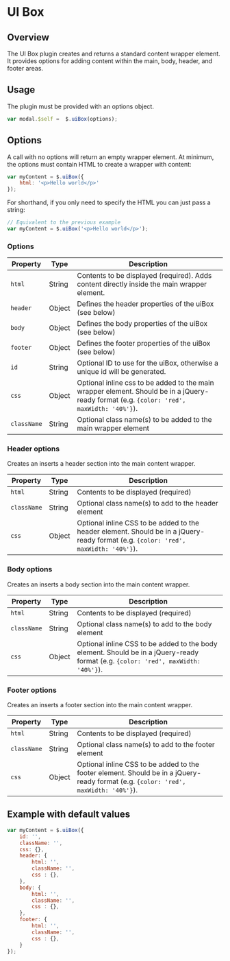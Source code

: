# UI Box

## Overview

The UI Box plugin creates and returns a standard content wrapper element. It provides options for adding content within the main, body, header, and footer areas. 

## Usage

The plugin must be provided with an options object.

```js
var modal.$self =  $.uiBox(options);
```

## Options

A call with no options will return an empty wrapper element.
At minimum, the options must contain HTML to create a wrapper with content:

```js
var myContent = $.uiBox({
    html: '<p>Hello world</p>'
});
```

For shorthand, if you only need to specify the HTML you can just pass a string:

```js
// Equivalent to the previous example
var myContent = $.uiBox('<p>Hello world</p>');
```

### Options

Property | Type | Description
--- | --- | ---
`html` | String | Contents to be displayed (required). Adds content directly inside the main wrapper element.
`header` | Object | Defines the header properties of the uiBox (see below)
`body` | Object | Defines the body properties of the uiBox (see below)
`footer` | Object | Defines the footer properties of the uiBox (see below)
`id` | String | Optional ID to use for the uiBox, otherwise a unique id will be generated.
`css` | Object | Optional inline css to be added to the main wrapper element. Should be in a jQuery-ready format (e.g. `{color: 'red', maxWidth: '40%'}`).
`className` | String | Optional class name(s) to be added to the main wrapper element

### Header options
Creates an inserts a header section into the main content wrapper.

Property | Type | Description
--- | --- | ---
`html` | String | Contents to be displayed (required)
`className` | String | Optional class name(s) to add to the header element
`css` | Object | Optional inline CSS to be added to the header element. Should be in a jQuery-ready format (e.g. `{color: 'red', maxWidth: '40%'}`).


### Body options

Creates an inserts a body section into the main content wrapper.

Property | Type | Description
--- | --- | ---
`html` | String | Contents to be displayed (required)
`className` | String | Optional class name(s) to add to the body element
`css` | Object | Optional inline CSS to be added to the body element. Should be in a jQuery-ready format (e.g. `{color: 'red', maxWidth: '40%'}`).

### Footer options

Creates an inserts a footer section into the main content wrapper.

Property | Type | Description
--- | --- | ---
`html` | String | Contents to be displayed (required)
`className` | String | Optional class name(s) to add to the footer element
`css` | Object | Optional inline CSS to be added to the footer element. Should be in a jQuery-ready format (e.g. `{color: 'red', maxWidth: '40%'}`).


## Example with default values

```js
var myContent = $.uiBox({
    id: '',
    className: '',
    css: {},
    header: {
        html: '',
        className: '',
        css : {},
    },
    body: {
        html: '',
        className: '',
        css : {},
    },
    footer: {
        html: '',
        className: '',
        css : {},
    }
});
```
